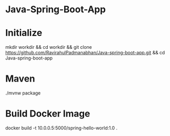 # Java-Spring-Boot-App

# Initialize
mkdir workdir && cd workdir && git clone https://github.com/RavirahulPadmanabhan/Java-spring-boot-app.git && cd Java-spring-boot-app

# Maven
./mvnw package

# Build Docker Image
docker build -t 10.0.0.5:5000/spring-hello-world:1.0 .
